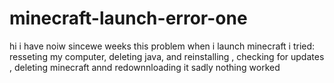 # minecraft-launch-error-one
hi i have noiw sincewe weeks this problem when i launch minecraft  i tried: resseting my computer, deleting java, and reinstalling , checking for updates , deleting minecraft annd redownnloading it sadly nothing worked

